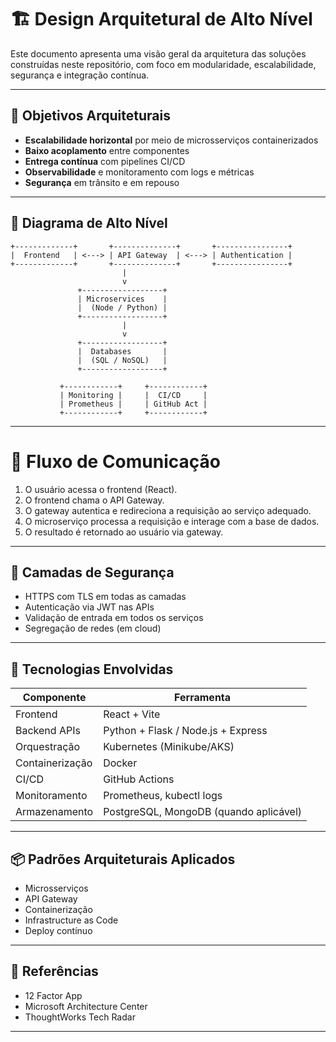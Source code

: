 # 🏗️ Design Arquitetural de Alto Nível

Este documento apresenta uma visão geral da arquitetura das soluções construídas neste repositório, com foco em modularidade, escalabilidade, segurança e integração contínua.

---

## 🎯 Objetivos Arquiteturais

- **Escalabilidade horizontal** por meio de microsserviços containerizados
- **Baixo acoplamento** entre componentes
- **Entrega contínua** com pipelines CI/CD
- **Observabilidade** e monitoramento com logs e métricas
- **Segurança** em trânsito e em repouso

---

## 📐 Diagrama de Alto Nível

```text
+-------------+       +--------------+       +----------------+
|  Frontend   | <---> | API Gateway  | <---> | Authentication |
+-------------+       +--------------+       +----------------+
                         |
                         v
               +------------------+
               | Microservices    |
               |  (Node / Python) |
               +------------------+
                         |
                         v
               +------------------+
               |  Databases       |
               |  (SQL / NoSQL)   |
               +------------------+

           +------------+     +------------+
           | Monitoring |     |  CI/CD     |
           | Prometheus |     | GitHub Act |
           +------------+     +------------+
```

---

# 🔀 Fluxo de Comunicação

1. O usuário acessa o frontend (React).
2. O frontend chama o API Gateway.
3. O gateway autentica e redireciona a requisição ao serviço adequado.
4. O microserviço processa a requisição e interage com a base de dados.
5. O resultado é retornado ao usuário via gateway.

---

## 🔐 Camadas de Segurança

- HTTPS com TLS em todas as camadas
- Autenticação via JWT nas APIs
- Validação de entrada em todos os serviços
- Segregação de redes (em cloud)

---

## 🧰 Tecnologias Envolvidas

| Componente      | Ferramenta                             |
| --------------- | -------------------------------------- |
| Frontend        | React + Vite                           |
| Backend APIs    | Python + Flask / Node.js + Express     |
| Orquestração    | Kubernetes (Minikube/AKS)              |
| Containerização | Docker                                 |
| CI/CD           | GitHub Actions                         |
| Monitoramento   | Prometheus, kubectl logs               |
| Armazenamento   | PostgreSQL, MongoDB (quando aplicável) |

---

## 📦 Padrões Arquiteturais Aplicados

- Microsserviços
- API Gateway
- Containerização
- Infrastructure as Code
- Deploy contínuo

---

## 📘 Referências

- 12 Factor App
- Microsoft Architecture Center
- ThoughtWorks Tech Radar

---
